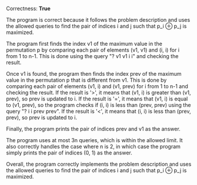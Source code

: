 Correctness: **True**

The program is correct because it follows the problem description and uses the allowed queries to find the pair of indices i and j such that p_i ⊕ p_j is maximized.

The program first finds the index v1 of the maximum value in the permutation p by comparing each pair of elements (v1, v1) and (i, i) for i from 1 to n-1. This is done using the query "? v1 v1 i i" and checking the result.

Once v1 is found, the program then finds the index prev of the maximum value in the permutation p that is different from v1. This is done by comparing each pair of elements (v1, i) and (v1, prev) for i from 1 to n-1 and checking the result. If the result is '>', it means that (v1, i) is greater than (v1, prev), so prev is updated to i. If the result is '=', it means that (v1, i) is equal to (v1, prev), so the program checks if (i, i) is less than (prev, prev) using the query "? i i prev prev". If the result is '<', it means that (i, i) is less than (prev, prev), so prev is updated to i.

Finally, the program prints the pair of indices prev and v1 as the answer.

The program uses at most 3n queries, which is within the allowed limit. It also correctly handles the case where n is 2, in which case the program simply prints the pair of indices (0, 1) as the answer.

Overall, the program correctly implements the problem description and uses the allowed queries to find the pair of indices i and j such that p_i ⊕ p_j is maximized.